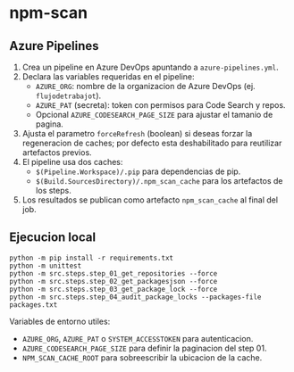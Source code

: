 ﻿# npm-scan

## Azure Pipelines

1. Crea un pipeline en Azure DevOps apuntando a `azure-pipelines.yml`.
2. Declara las variables requeridas en el pipeline:
   - `AZURE_ORG`: nombre de la organizacion de Azure DevOps (ej. `flujodetrabajot`).
   - `AZURE_PAT` (secreta): token con permisos para Code Search y repos.
   - Opcional `AZURE_CODESEARCH_PAGE_SIZE` para ajustar el tamanio de pagina.
3. Ajusta el parametro `forceRefresh` (boolean) si deseas forzar la regeneracion de caches; por defecto esta deshabilitado para reutilizar artefactos previos.
4. El pipeline usa dos caches:
   - `$(Pipeline.Workspace)/.pip` para dependencias de pip.
   - `$(Build.SourcesDirectory)/.npm_scan_cache` para los artefactos de los steps.
5. Los resultados se publican como artefacto `npm_scan_cache` al final del job.

## Ejecucion local

```
python -m pip install -r requirements.txt
python -m unittest
python -m src.steps.step_01_get_repositories --force
python -m src.steps.step_02_get_packagesjson --force
python -m src.steps.step_03_get_package_lock --force
python -m src.steps.step_04_audit_package_locks --packages-file packages.txt
```

Variables de entorno utiles:

- `AZURE_ORG`, `AZURE_PAT` o `SYSTEM_ACCESSTOKEN` para autenticacion.
- `AZURE_CODESEARCH_PAGE_SIZE` para definir la paginacion del step 01.
- `NPM_SCAN_CACHE_ROOT` para sobreescribir la ubicacion de la cache.
